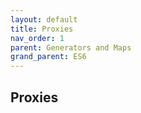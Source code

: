 ```yaml
---
layout: default
title: Proxies
nav_order: 1
parent: Generators and Maps
grand_parent: ES6
---
```


## Proxies
